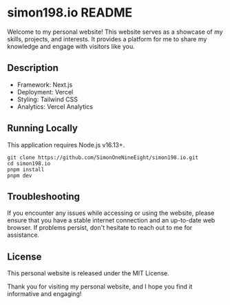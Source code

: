 # simon198.io README

Welcome to my personal website! This website serves as a showcase of my skills, projects, and interests. It provides a platform for me to share my knowledge and engage with visitors like you.

## Description

- Framework: Next.js
- Deployment: Vercel
- Styling: Tailwind CSS
- Analytics: Vercel Analytics

## Running Locally

This application requires Node.js v16.13+.

```
git clone https://github.com/SimonOneNineEight/simon198.io.git
cd simon198.io
pnpm install
pnpm dev
```

## Troubleshooting

If you encounter any issues while accessing or using the website, please ensure that you have a stable internet connection and an up-to-date web browser. If problems persist, don't hesitate to reach out to me for assistance.

## License

This personal website is released under the MIT License.

Thank you for visiting my personal website, and I hope you find it informative and engaging!
